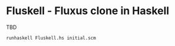 Fluskell - Fluxus clone in Haskell
==================================

TBD

    runhaskell Fluskell.hs initial.scm
